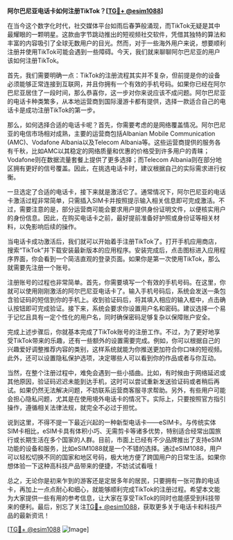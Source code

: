 **阿尔巴尼亚电话卡如何注册TikTok？[[TG💪+ @esim1088](https://t.me/s/esim1088)]**

在当今这个数字化时代，社交媒体平台如雨后春笋般涌现，而TikTok无疑是其中最耀眼的一颗明星。这款由字节跳动推出的短视频社交软件，凭借其独特的算法和丰富的内容吸引了全球无数用户的目光。然而，对于一些海外用户来说，想要顺利注册并使用TikTok可能会遇到一些障碍。今天，我们就来聊聊阿尔巴尼亚的用户该如何注册TikTok。

首先，我们需要明确一点：TikTok的注册流程其实并不复杂，但前提是你的设备必须能够正常连接到互联网，并且你拥有一个有效的手机号码。如果你已经在阿尔巴尼亚居住了一段时间，那么恭喜你，这一步对你来说应该不成问题。阿尔巴尼亚的电话卡种类繁多，从本地运营商到国际漫游卡都有提供，选择一款适合自己的电话卡是成功注册TikTok的第一步。

那么，如何选择合适的电话卡呢？首先，你需要考虑的是网络覆盖情况。阿尔巴尼亚的电信市场相对成熟，主要的运营商包括Albanian Mobile Communication (AMC)、Vodafone Albania以及Telecom Albania等。这些运营商提供的服务各有千秋，比如AMC以其稳定的网络质量和优惠的价格受到许多用户的青睐；Vodafone则在数据流量套餐上提供了更多选择；而Telecom Albania则在部分地区拥有更好的信号覆盖。因此，在挑选电话卡时，建议根据自己的实际需求进行权衡。

一旦选定了合适的电话卡，接下来就是激活它了。通常情况下，阿尔巴尼亚的电话卡激活过程非常简单，只需插入SIM卡并按照提示输入相关信息即可完成激活。不过，需要注意的是，部分运营商可能会要求用户提供身份证明文件，以便核实用户的身份信息。因此，在购买电话卡之前，最好提前准备好护照或身份证等相关材料，以免影响后续的操作。

当电话卡成功激活后，我们就可以开始着手注册TikTok了。打开手机应用商店，搜索“TikTok”并下载安装最新版本的应用程序。安装完成后，点击图标进入应用程序界面，你会看到一个简洁直观的登录页面。如果你是第一次使用TikTok，那么就需要先注册一个账号。

注册账号的过程也非常简单。首先，你需要填写一个有效的手机号码。在这里，你就可以使用刚刚激活的阿尔巴尼亚电话卡了。输入手机号码后，系统会发送一条包含验证码的短信到你的手机上。收到验证码后，将其填入相应的输入框中，点击确认按钮即可完成验证。接下来，系统会要求你设置用户名和密码。建议选择一个易于记忆且具有一定个性化的用户名，同时确保密码足够复杂以保障账户安全。

完成上述步骤后，你就基本完成了TikTok账号的注册工作。不过，为了更好地享受TikTok带来的乐趣，还有一些额外的设置需要完成。例如，你可以根据自己的兴趣爱好调整推荐内容的类别，这样系统就能为你推送更加符合你口味的短视频。此外，还可以设置隐私保护选项，决定哪些人可以看到你的作品或者与你互动。

当然，在整个注册过程中，难免会遇到一些小插曲。比如，有时候由于网络延迟或其他原因，验证码迟迟未能到达手机，这时可以尝试重新发送验证码或者稍后再试。如果仍然无法解决问题，不妨联系运营商客服寻求帮助。另外，有些用户可能会担心隐私问题，尤其是在使用境外电话卡的情况下。实际上，只要按照官方指引操作，遵循相关法律法规，就完全不必过于担忧。

说到这里，不得不提一下最近兴起的一种新型电话卡——eSIM卡。与传统实体SIM卡相比，eSIM卡具有体积小巧、无需剪卡等诸多优势，特别适合经常出国旅行或长期生活在多个国家的人群。目前，市面上已经有不少品牌推出了支持eSIM功能的设备和服务，比如eSIM1088就是一个不错的选择。通过eSIM1088，用户可以轻松切换不同的国家和地区号码，极大地方便了跨国用户的日常生活。如果你想体验一下这种高科技产品带来的便捷，不妨试试看哦！

总之，无论你是初来乍到的游客还是定居多年的居民，只要拥有一张可靠的电话卡，再加上一点点耐心和细心，就能够顺利完成TikTok的注册过程。希望本文能为大家提供一些有用的参考信息，让大家在享受TikTok的同时也能感受到科技带来的便利。最后，别忘了关注[TG💪+ @esim1088](https://t.me/s/esim1088)，获取更多关于电话卡和科技产品的最新资讯！

[[TG💪+ @esim1088](https://t.me/s/esim1088) ![Image](https://i.postimg.cc/4NQfJmqS/Snipaste-2025-05-13-00-14-12.png)]